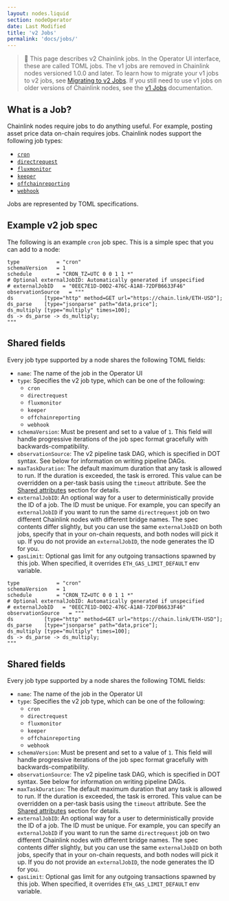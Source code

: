 ```yaml
---
layout: nodes.liquid
section: nodeOperator
date: Last Modified
title: 'v2 Jobs'
permalink: 'docs/jobs/'
---
```


> 📘 This page describes v2 Chainlink jobs. In the Operator UI interface, these are called TOML jobs. The v1 jobs are removed in Chainlink nodes versioned 1.0.0 and later. To learn how to migrate your v1 jobs to v2 jobs, see [Migrating to v2 Jobs](../jobs/migration-v1-v2/). If you still need to use v1 jobs on older versions of Chainlink nodes, see the [v1 Jobs](../job-specifications/) documentation.

## What is a Job?

Chainlink nodes require jobs to do anything useful. For example, posting asset price data on-chain requires jobs. Chainlink nodes support the following job types:

- [`cron`](./types/cron/)
- [`directrequest`](./types/direct-request/)
- [`fluxmonitor`](./types/flux-monitor/)
- [`keeper`](./types/keeper/)
- [`offchainreporting`](./types/offchain-reporting/)
- [`webhook`](./types/webhook/)

Jobs are represented by TOML specifications.

## Example v2 job spec

The following is an example `cron` job spec. This is a simple spec that you can add to a node:

<!-- prettier-ignore -->
```jpv2
type            = "cron"
schemaVersion   = 1
schedule        = "CRON_TZ=UTC 0 0 1 1 *"
# Optional externalJobID: Automatically generated if unspecified
# externalJobID   = "0EEC7E1D-D0D2-476C-A1A8-72DFB6633F46"
observationSource   = """
ds          [type="http" method=GET url="https://chain.link/ETH-USD"];
ds_parse    [type="jsonparse" path="data,price"];
ds_multiply [type="multiply" times=100];
ds -> ds_parse -> ds_multiply;
"""
```

## Shared fields

Every job type supported by a node shares the following TOML fields:

- `name`: The name of the job in the Operator UI
- `type`: Specifies the v2 job type, which can be one of the following:
  - `cron`
  - `directrequest`
  - `fluxmonitor`
  - `keeper`
  - `offchainreporting`
  - `webhook`
- `schemaVersion`: Must be present and set to a value of `1`. This field will handle progressive iterations of the job spec format gracefully with backwards-compatibility.
- `observationSource`: The v2 pipeline task DAG, which is specified in DOT syntax. See below for information on writing pipeline DAGs.
- `maxTaskDuration`: The default maximum duration that any task is allowed to run. If the duration is exceeded, the task is errored. This value can be overridden on a per-task basis using the `timeout` attribute. See the [Shared attributes](../tasks/#shared-attributes) section for details.
- `externalJobID`: An optional way for a user to deterministically provide the ID of a job. The ID must be unique. For example, you can specify an `externalJobID` if you want to run the same `directrequest` job on two different Chainlink nodes with different bridge names. The spec contents differ slightly, but you can use the same `externalJobID` on both jobs, specify that in your on-chain requests, and both nodes will pick it up. If you do not provide an `externalJobID`, the node generates the ID for you.
- `gasLimit`: Optional gas limit for any outgoing transactions spawned by this job. When specified, it overrides `ETH_GAS_LIMIT_DEFAULT` env variable.

<!-- prettier-ignore -->
```jpv2
type            = "cron"
schemaVersion   = 1
schedule        = "CRON_TZ=UTC 0 0 1 1 *"
# Optional externalJobID: Automatically generated if unspecified
# externalJobID   = "0EEC7E1D-D0D2-476C-A1A8-72DFB6633F46"
observationSource   = """
ds          [type="http" method=GET url="https://chain.link/ETH-USD"];
ds_parse    [type="jsonparse" path="data,price"];
ds_multiply [type="multiply" times=100];
ds -> ds_parse -> ds_multiply;
"""
```

## Shared fields

Every job type supported by a node shares the following TOML fields:

- `name`: The name of the job in the Operator UI
- `type`: Specifies the v2 job type, which can be one of the following:
  - `cron`
  - `directrequest`
  - `fluxmonitor`
  - `keeper`
  - `offchainreporting`
  - `webhook`
- `schemaVersion`: Must be present and set to a value of `1`. This field will handle progressive iterations of the job spec format gracefully with backwards-compatibility.
- `observationSource`: The v2 pipeline task DAG, which is specified in DOT syntax. See below for information on writing pipeline DAGs.
- `maxTaskDuration`: The default maximum duration that any task is allowed to run. If the duration is exceeded, the task is errored. This value can be overridden on a per-task basis using the `timeout` attribute. See the [Shared attributes](../tasks/#shared-attributes) section for details.
- `externalJobID`: An optional way for a user to deterministically provide the ID of a job. The ID must be unique. For example, you can specify an `externalJobID` if you want to run the same `directrequest` job on two different Chainlink nodes with different bridge names. The spec contents differ slightly, but you can use the same `externalJobID` on both jobs, specify that in your on-chain requests, and both nodes will pick it up. If you do not provide an `externalJobID`, the node generates the ID for you.
- `gasLimit`: Optional gas limit for any outgoing transactions spawned by this job. When specified, it overrides `ETH_GAS_LIMIT_DEFAULT` env variable.
